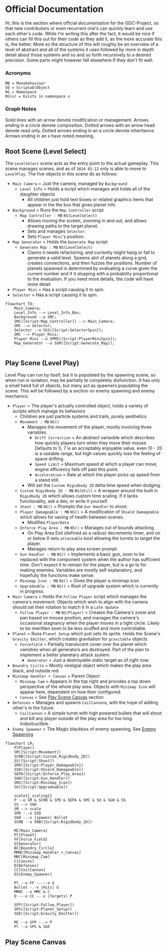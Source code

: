 # Official Documentation
Hi, this is the section where official documentation for the GDC-Project, so that new contributors or even recurrent one's can quickly learn and use each other's code. While I'm writing this after the fact, it would be nice if others can fill this out for their code as they add it, as the more accurate this is, the better. More so the structure of this will roughly be an overview of a level of abstract and all of the systems it uses followed by more in depth detail about those systems and so and so forth recursively to a desired precision. Some parts might however fall elsewhere if they don't fit well.

### Acronyms
```
MB = Monobehaviour
SO = ScriptablObject
NS = Namespace
NS(x) = Exists in namespace x
```
### Graph Notes
Solid lines with an arrow denote modification or management. Arrows ending in a circle denote composition. Dotted arrows with an arrow head denote read only. Dotted arrows ending in an a circle denote inheritance. Arrows ending in an x have noted meaning.


## Root Scene (Level Select)
The `LevelSelect` scene acts as the entry point to the actual gameplay. This scene manages scenes, and as of `2024 01-12` only is able to move to `LevelPlay`. 
The five objects in this scene do as follows:
 - `Main Camera` = Just the camera, managed by `Background`
   - `Level Info` = Holds a script which manages and holds all of the daughter objects
	   - All children just hold text boxes or related graphics items that appear in the the box that gives planet info
 - `Background` = Runs the `Map Controller` script
	 - `Map Controller : MB` `NS(LevelSelect)` 
		 - Allows moving the screen, zooming in and out, and allows drawing paths to the target planet. 
		 - Sets and manages `Selector`. 
		 - Sets `Player Mini`'s position.
 - `Map Generator` = Holds the `Generate Map` script
	 - `Generate Map : MB` `NS(LevelSelect)` 
		 - Claims it needs refactoring, and currently might hang or fail to generate a valid level. Spawns alot of planets along a grid, creates connections, and then fuzzes the positions. Number of planets spawned is determined by evaluating a curve given the current number and if it stopping with a probability proportional to the evaluation. If you need more details, the code will have more detail
 - `Player Mini` = Has a script causing it to spin. 
 - `Selector` = Has a script causing it to spin.
```mermaid
flowchart TD;
	Main_Camera;
	Level_Info --> Level_Info_Box;
	Background --o SMC;
	SMC([Script:Map_Controller]) --> Main_Camera;
	SMC --> Selector;
	Selector --o SSS([Script:SelectorSpin]);
	SMC --> Player_Mini;
	Player_Mini --o SPMS([Script:PlayerMiniSpin]);
	Map_Generator --o SGM([Script:Generate_Map]);
	
```


## Play Scene (Level Play)
Level Play can run by itself, but it is populated by the spawning scene, so when run in isolation, may be partially to completely disfunction. It has only a small hand full of objects, but many act as spawners populating the scene. This will be followed by a section on enemy spawning and enemy mechanics.
 - `Player` = The player's actually controlled object, holds a variety of scripts which manage its behaviors
	 - Children are just particle systems and trails, purely aesthetics
	 - `Movement : MB` `NS()` 
		 - Manages the movement of the player, mostly involving three variables.
			 - `Drift Correction` = An abstract variavble which describes how quickly players turn when they move their mouse. Defaults to 5; 7 is an acceptably enjoyable value, even 10 - 20 is a useable range, but high values quickly lose the feeling of space drifting. 
			 - `Speed Limit` = Maximum speed at which a player can move, engine efficiency falls off past this point.
			 - `Acceleration` = Rate at which the player picks up speed from a stand still.
		 - Will set the `Custom Rigidbody 2D` delta time speed when dodging. 
	 - `Custom Rigidbody 2D : MB` `NS(Util)` = A wrapper around the built in `Rigidbody 2D` which allows custom time scaling. If it lacks functionality, ask a dev, or write it yourself.
	 - `Shoot : MB` `NS()` = Prompts the 	`Gun Handler` to shoot.
	 - `Player Damageable : MB` `NS()` = A modification of `Shield Damageable` which allows for saving of health between scenes. 
		 - Modifies `PlayerData`
	 - `Enforce Play Area : MB` `NS()` = Manages out of bounds attacking.
		 - On Play Area Exit (defined as a radius) decrements timer, and on or below 0 sets `attackable` bool allowing the turrets to target the player.
		 - Manages return to play area screen prompt.
	 - `Gun Handler : MB` `NS()` = Implements a basic gun, soon to be replaced with the component system when the author has sufficient time. Don't expect it to remain for the player, but is a go to for making enemies. Variables are mostly self explanatory, and hopefully the functions make sense.
	 - `Minimap Icon : MB` `NS()` = Gives the player a minimap icon
	 - `Upgradeable : MB` `NS()` = Root of upgrade system which is currently in progress.
 - `Main Camera` = Holds the `Follow Player` script which manages the camera's movement. Objects which wish to align with the camera should set their rotation to match it in a `Late Update`
	 - `Follow Player : MB` `NS(Player)` = Creates the Camera's zoom and pan based on mouse position, and manages the camera's occasional stagnancy when the player moves in a tight circle. Likely to be rewritten soon to be less scuffed and more controllable.
 - `Planet` = Runs `Planet Setup` which just sets its sprite. Holds the Scene's `Gravity Emitter`, which creates gravitation for `gravitable` objects.
	 - `Forcefield` = Partially translucent cover over the planet which vanishes when all generators are destroyed. Part of the plan to implement a better planetary attack system.
		 - `Generator` = Just a destroyable static target as of right now.
 - `Boundry Circle` = Mostly vestigial object which makes the play area black, and outside red.
 - `Minimap Handler + Canvas` = Parent Object
	 - `Minimap Cam` = Appears in the top right and provides a top down perspective of the whole play area. Objects with `Minimap Icon` will appear here, dependent on how their configured. 
	 - `Canvas` = See [Play Scene Canvas](play-scene-canvas) section
 - `Defenses` = Manages and spawns `CoilCannon`s, with the hope of adding other's in the future. 
	 - `CoilCannon` = A simple turret with high powered bullets that will shoot and kill any player outside of the play area for too long. Indestructible.
 - `Enemy Spawner` = The Magic blackbox of enemy spawning, See [Enemy Spawning]()

```mermaid
flowchart LR;
	P[Player]
	SM([Script:Movement])
	SCRB([Script:Custom_Rigidbody_2D])
	SS([Script:Shoot])
	SPD([Script:Player_Damageable])
	SSD([Script:Shield_Damageable])
	SEPA([Script:Enforce_Play_Area])
	SGH([Script:Gun_Handler])
	SMI([Script:Minimap_Icon])
	SU([Script:Upgradeable])

	scale{{_scaling}}
	P --o SM & SCRB & SPD & SEPA & SMI & SU & SGH & SS
	SS --> SGH
	SM --> scale
	SPD -.-o SSD
	SGH -.-x |spawns| Bullet
	SCRB --o SRB([Script:Rigidbody_2D])
	
	MC[Main_Camera]
	Pl[Planet]
	FF[Force_Field]
	G[Generator]
	BC[Boundry_Circle]
	MMHC[Minimap_Handler_+_Canvas]
	MMC[Minimap_Cam]
	C[Canvas]
	D[Defenses]
	CC[CoilCannon]
	ES[Enemy_Spawner]
	
	Pl --o FF -----o G
	Bullet -.-x |Hits| G
	MMHC --o MMC & C
	D ---o CC -.-x |Targets| P
	
	SFP([Script:Follow_Player])
	SPS([Script:Planet_Setup])
	SGE([Script:Gravity_Emitter])

	MC --o SFP -.-> P
	Pl --o SPS & SGE
```
## Play Scene Canvas
